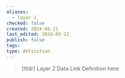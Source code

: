 ```yaml
---
aliases:
  - layer 2
checked: false
created: 2024-05-21
last_edited: 2024-05-21
publish: false
tags: 
type: definition
---
```

>[!tldr] Layer 2 Data Link
>Definition here

